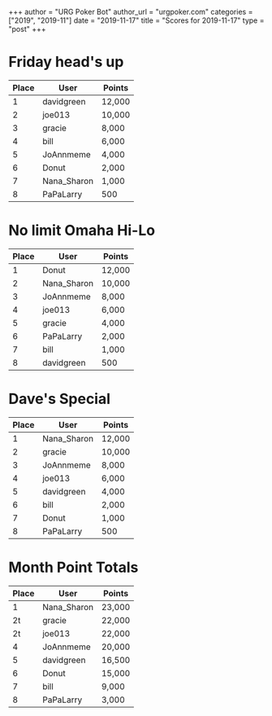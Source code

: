 +++
author = "URG Poker Bot"
author_url = "urgpoker.com"
categories = ["2019", "2019-11"]
date = "2019-11-17"
title = "Scores for 2019-11-17"
type = "post"
+++
# Friday head's up

| Place | User | Points |
|-------|------|--------|
| 1 | davidgreen | 12,000 |
| 2 | joe013 | 10,000 |
| 3 | gracie | 8,000 |
| 4 | bill | 6,000 |
| 5 | JoAnnmeme | 4,000 |
| 6 | Donut | 2,000 |
| 7 | Nana_Sharon | 1,000 |
| 8 | PaPaLarry | 500 |

# No limit Omaha Hi-Lo

| Place | User | Points |
|-------|------|--------|
| 1 | Donut | 12,000 |
| 2 | Nana_Sharon | 10,000 |
| 3 | JoAnnmeme | 8,000 |
| 4 | joe013 | 6,000 |
| 5 | gracie | 4,000 |
| 6 | PaPaLarry | 2,000 |
| 7 | bill | 1,000 |
| 8 | davidgreen | 500 |

# Dave's Special

| Place | User | Points |
|-------|------|--------|
| 1 | Nana_Sharon | 12,000 |
| 2 | gracie | 10,000 |
| 3 | JoAnnmeme | 8,000 |
| 4 | joe013 | 6,000 |
| 5 | davidgreen | 4,000 |
| 6 | bill | 2,000 |
| 7 | Donut | 1,000 |
| 8 | PaPaLarry | 500 |

# Month Point Totals

| Place | User | Points |
|-------|------|--------|
| 1 | Nana_Sharon | 23,000 |
| 2t | gracie | 22,000 |
| 2t | joe013 | 22,000 |
| 4 | JoAnnmeme | 20,000 |
| 5 | davidgreen | 16,500 |
| 6 | Donut | 15,000 |
| 7 | bill | 9,000 |
| 8 | PaPaLarry | 3,000 |

